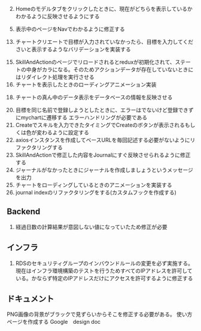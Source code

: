 
2. Homeのモデルタブをクリックしたときに、現在がどちらを表示しているかわかるように反映させるようにする
<!-- 4. Homeのアイコンをホバーしたときにアニメーションをかけるようにする -->
5. 表示中のページをNavでわかるように修正する
<!-- 7. 追加済みのアクションの変更できる仕様に変更 -->
<!-- 8. ヘッダーのロゴをクリックしたらホームに遷移するように変更 -->
<!-- 9. スクロールが発生したときに、ヘッダーがじゃまにならないように修正する -->
<!-- 10. skill and actionページでアクションを追加編集をできるようにする -->
<!-- 11. Actionsの表示に関して、本人とユーザーの表示によって振り返りの表示非表示を判定していく -->
<!-- 12. 振り返りへのリンクボタンでアクションごとに振り返りを入力できるようにしていて、そこに関しては、クエリを付与してリクエストを飛ばすように修正していこう。そうすることでそのクエリを元にして、インプット内容にも反映できるように修正していく -->
13. チャートクリエートで目標が入力されていなかったら、目標を入力してくださいと表示するようなバリデーションを実装する
<!-- 14. チャートクリエートでアクションが入力されていなかったら、軽さを表すようなアニメーションを実装する -->
15. SkillAndActionのページでリロードされるとreduxが初期化されて、ステートの中身がカラになる。そのためアクションデータが存在していないときにはリダイレクト処理を実行させる
16. チャートを表示したときのローディングアニメーション実装
<!-- 17. チャートを読み込んで丸くなるときのアニメーション実装 -->
18. チャートの真ん中のデータ表示をデータベースの情報を反映させる
<!-- 19. AddModalActionを削除、修正できるように変更する -->
20. 目標を同じ名前で登録しようとしたときに、エラーはでないけど登録できずにmychartに遷移する
    エラーハンドリングが必要である
21. Createでスキルを入力できたタイミングでCreateのボタンが表示されるもしくは色が変わるように設定する
22. axiosインスタンスを作成してベースURLを毎回記述する必要がないようにリファクタリングする
23. SkillAndActionで修正した内容をJournalにすぐ反映させられるように修正する
24. ジャーナルがなかったときにジャーナルを作成しましょうというメッセージを出力
25. チャートをローディングしているときのアニメーションを実装する
26. journal indexのリファクタリングをする(カスタムフックを作成する)

## Backend
1. 経過日数の計算結果が意図しない値になっていたため修正が必要


## インフラ
1. RDSのセキュリティグループのインバウンドルールの変更を必ず実施する。現在はインフラ環境構築のテストを行うためすべてのIPアドレスを許可している。かならず特定のIPアドレスだけにアクセスを許可するように修正する

## ドキュメント
PNG画像の背景がブラックで見ずらいからそこを修正する必要がある。
使い方ページを作成する
Google　design doc